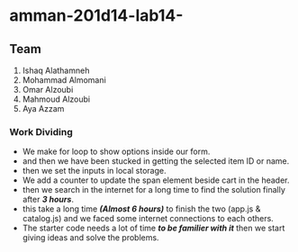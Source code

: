 # amman-201d14-lab14-
## Team
1. Ishaq Alathamneh
1. Mohammad Almomani
1. Omar Alzoubi
1. Mahmoud Alzoubi 
1. Aya Azzam
### Work Dividing
* We make for loop to show options inside our form.
* and then we have been stucked in getting the selected item ID or name.
* then we set the inputs in local storage.
* We add a counter to update the span element beside cart in the header.
* then we search in the internet for a long time to find the solution finally after ***3 hours***.
* this take a long time ***(Almost 6 hours)*** to finish the two (app.js & catalog.js) and we faced some internet connections to each others.
* The starter code needs a lot of time ***to be familier with it*** then we start giving ideas and solve the problems.





